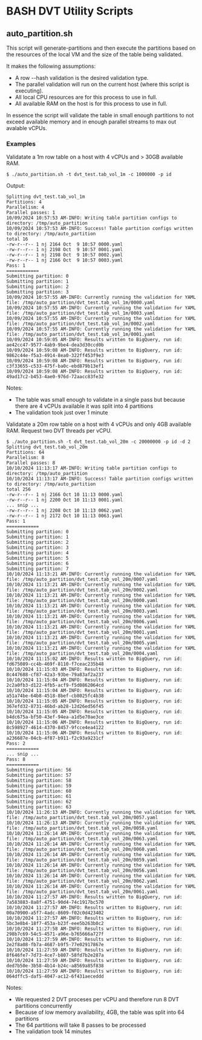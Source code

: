 # BASH DVT Utility Scripts

## auto_partition.sh

This script will generate-partitions and then execute the partitions based on the resources of the local VM and the size of the table being validated.

It makes the following assumptions:

- A row --hash validation is the desired validation type.
- The parallel validation will run on the current host (where this script is executing).
- All local CPU resources are for this process to use in full.
- All available RAM on the host is for this process to use in full.

In essence the script will validate the table in small enough partitions to not exceed available memory and in enough parallel streams to max out avalable vCPUs.

### Examples

Validatate a 1m row table on a host with 4 vCPUs and > 30GB available RAM.
```
$ ./auto_partition.sh -t dvt_test.tab_vol_1m -c 1000000 -p id
```

Output:
```
Splitting dvt_test.tab_vol_1m
Partitions: 4
Parallelism: 4
Parallel passes: 1
10/09/2024 10:57:53 AM-INFO: Writing table partition configs to directory: /tmp/auto_partition
10/09/2024 10:57:53 AM-INFO: Success! Table partition configs written to directory: /tmp/auto_partition
total 16
-rw-r--r-- 1 nj 2164 Oct  9 10:57 0000.yaml
-rw-r--r-- 1 nj 2198 Oct  9 10:57 0001.yaml
-rw-r--r-- 1 nj 2198 Oct  9 10:57 0002.yaml
-rw-r--r-- 1 nj 2166 Oct  9 10:57 0003.yaml
Pass: 1
============
Submitting partition: 0
Submitting partition: 1
Submitting partition: 2
Submitting partition: 3
10/09/2024 10:57:55 AM-INFO: Currently running the validation for YAML file: /tmp/auto_partition/dvt_test.tab_vol_1m/0000.yaml
10/09/2024 10:57:55 AM-INFO: Currently running the validation for YAML file: /tmp/auto_partition/dvt_test.tab_vol_1m/0003.yaml
10/09/2024 10:57:55 AM-INFO: Currently running the validation for YAML file: /tmp/auto_partition/dvt_test.tab_vol_1m/0002.yaml
10/09/2024 10:57:55 AM-INFO: Currently running the validation for YAML file: /tmp/auto_partition/dvt_test.tab_vol_1m/0001.yaml
10/09/2024 10:59:05 AM-INFO: Results written to BigQuery, run id: ae42cc47-9577-4ab9-9be4-dea3d30ccd0b
10/09/2024 10:59:08 AM-INFO: Results written to BigQuery, run id: 9862c44e-f5a3-4914-8ea0-322ff453f9e3
10/09/2024 10:59:08 AM-INFO: Results written to BigQuery, run id: c3f33655-c533-475f-ba0c-ebd879b13ef1
10/09/2024 10:59:08 AM-INFO: Results written to BigQuery, run id: 49ad17c2-b453-4ae0-976d-72aacc83fe32
```

Notes:
- The table was small enough to validate in a single pass but because there are 4 vCPUs available it was split into 4 partitions
- The validation took just over 1 minute


Validatate a 20m row table on a host with 4 vCPUs and only 4GB available RAM. Request two DVT threads per vCPU.
```
$ ./auto_partition.sh -t dvt_test.tab_vol_20m -c 20000000 -p id -d 2
Splitting dvt_test.tab_vol_20m
Partitions: 64
Parallelism: 8
Parallel passes: 8
10/10/2024 11:13:17 AM-INFO: Writing table partition configs to directory: /tmp/auto_partition
10/10/2024 11:13:17 AM-INFO: Success! Table partition configs written to directory: /tmp/auto_partition
total 256
-rw-r--r-- 1 nj 2166 Oct 10 11:13 0000.yaml
-rw-r--r-- 1 nj 2200 Oct 10 11:13 0001.yaml
... snip ...
-rw-r--r-- 1 nj 2208 Oct 10 11:13 0062.yaml
-rw-r--r-- 1 nj 2172 Oct 10 11:13 0063.yaml
Pass: 1
============
Submitting partition: 0
Submitting partition: 1
Submitting partition: 2
Submitting partition: 3
Submitting partition: 4
Submitting partition: 5
Submitting partition: 6
Submitting partition: 7
10/10/2024 11:13:21 AM-INFO: Currently running the validation for YAML file: /tmp/auto_partition/dvt_test.tab_vol_20m/0007.yaml
10/10/2024 11:13:21 AM-INFO: Currently running the validation for YAML file: /tmp/auto_partition/dvt_test.tab_vol_20m/0002.yaml
10/10/2024 11:13:21 AM-INFO: Currently running the validation for YAML file: /tmp/auto_partition/dvt_test.tab_vol_20m/0000.yaml
10/10/2024 11:13:21 AM-INFO: Currently running the validation for YAML file: /tmp/auto_partition/dvt_test.tab_vol_20m/0003.yaml
10/10/2024 11:13:21 AM-INFO: Currently running the validation for YAML file: /tmp/auto_partition/dvt_test.tab_vol_20m/0006.yaml
10/10/2024 11:13:21 AM-INFO: Currently running the validation for YAML file: /tmp/auto_partition/dvt_test.tab_vol_20m/0001.yaml
10/10/2024 11:13:21 AM-INFO: Currently running the validation for YAML file: /tmp/auto_partition/dvt_test.tab_vol_20m/0005.yaml
10/10/2024 11:13:21 AM-INFO: Currently running the validation for YAML file: /tmp/auto_partition/dvt_test.tab_vol_20m/0004.yaml
10/10/2024 11:15:02 AM-INFO: Results written to BigQuery, run id: fd675089-cc4b-469f-8110-f7ceac235b48
10/10/2024 11:15:03 AM-INFO: Results written to BigQuery, run id: 8c447688-cf87-42a3-93be-79a83af2a237
10/10/2024 11:15:04 AM-INFO: Results written to BigQuery, run id: 2c2a0fb3-d122-4fb5-acf9-f5d0862064cd
10/10/2024 11:15:04 AM-INFO: Results written to BigQuery, run id: a51a74be-64b8-4518-8bef-cb8025fc4b38
10/10/2024 11:15:05 AM-INFO: Results written to BigQuery, run id: 367efd32-8731-46bd-ab28-12d26ed56f45
10/10/2024 11:15:05 AM-INFO: Results written to BigQuery, run id: b4dc675a-bf50-43ef-94ea-a1d5e70ae3ce
10/10/2024 11:15:06 AM-INFO: Results written to BigQuery, run id: 8c598927-4614-4370-8457-9fcce4ea4122
10/10/2024 11:15:06 AM-INFO: Results written to BigQuery, run id: a236687e-04cb-4f87-b911-f2c93a9231cf
Pass: 2
============
... snip ...
Pass: 8
============
Submitting partition: 56
Submitting partition: 57
Submitting partition: 58
Submitting partition: 59
Submitting partition: 60
Submitting partition: 61
Submitting partition: 62
Submitting partition: 63
10/10/2024 11:26:13 AM-INFO: Currently running the validation for YAML file: /tmp/auto_partition/dvt_test.tab_vol_20m/0057.yaml
10/10/2024 11:26:13 AM-INFO: Currently running the validation for YAML file: /tmp/auto_partition/dvt_test.tab_vol_20m/0058.yaml
10/10/2024 11:26:14 AM-INFO: Currently running the validation for YAML file: /tmp/auto_partition/dvt_test.tab_vol_20m/0063.yaml
10/10/2024 11:26:14 AM-INFO: Currently running the validation for YAML file: /tmp/auto_partition/dvt_test.tab_vol_20m/0060.yaml
10/10/2024 11:26:14 AM-INFO: Currently running the validation for YAML file: /tmp/auto_partition/dvt_test.tab_vol_20m/0059.yaml
10/10/2024 11:26:14 AM-INFO: Currently running the validation for YAML file: /tmp/auto_partition/dvt_test.tab_vol_20m/0056.yaml
10/10/2024 11:26:14 AM-INFO: Currently running the validation for YAML file: /tmp/auto_partition/dvt_test.tab_vol_20m/0062.yaml
10/10/2024 11:26:14 AM-INFO: Currently running the validation for YAML file: /tmp/auto_partition/dvt_test.tab_vol_20m/0061.yaml
10/10/2024 11:27:57 AM-INFO: Results written to BigQuery, run id: 7a583883-8a8f-4751-90d4-74c1917bc570
10/10/2024 11:27:57 AM-INFO: Results written to BigQuery, run id: 00a70900-a5f7-4adc-8609-f02c0d423402
10/10/2024 11:27:57 AM-INFO: Results written to BigQuery, run id: 5bc3e8b4-18f7-453a-b23f-eee5b263b0c2
10/10/2024 11:27:58 AM-INFO: Results written to BigQuery, run id: 298b7c69-54c5-4571-a96e-b765666a727f
10/10/2024 11:27:59 AM-INFO: Results written to BigQuery, run id: 2e2f8a08-fb7a-4687-b9f5-77e02917867e
10/10/2024 11:27:59 AM-INFO: Results written to BigQuery, run id: 8f646fe7-7d73-4ce7-b807-58fd7b2e287a
10/10/2024 11:27:59 AM-INFO: Results written to BigQuery, run id: ded7b50e-3b58-4b14-b24c-a8569a85f838
10/10/2024 11:27:59 AM-INFO: Results written to BigQuery, run id: 064dffc5-daf5-4047-ac12-6f431aeceddd
```

Notes:
- We requested 2 DVT proceses per vCPU and therefore run 8 DVT partitions concurrently
- Because of low memory availability, 4GB, the table was split into 64 partitions
- The 64 partitions will take 8 passes to be processed
- The validation took 14 minutes
